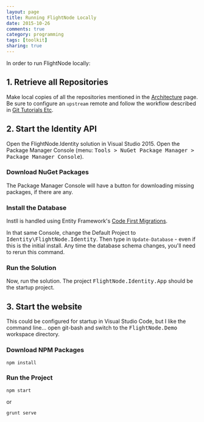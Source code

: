 ```yaml
---
layout: page
title: Running FlightNode Locally
date: 2015-10-26
comments: true
category: programming
tags: [toolkit]
sharing: true
---
```


In order to run FlightNode locally:

## 1. Retrieve all Repositories

Make local copies of all the repositories mentioned in the [Architecture](/coding/architecture)
page. Be sure to configure an `upstream` remote and follow the workflow
described in [Git Tutorials Etc](/archives/2015-24-git-tutorials-etc).

## 2. Start the Identity API

Open the FlightNode.Identity solution in Visual Studio 2015. Open the 
Package Manager Console (menu: <tt>Tools > NuGet Package Manager > Package
Manager Console</tt>). 

### Download NuGet Packages
The Package Manager Console will have a button for downloading missing
packages, if there are any.

### Install the Database

Instll is handled using Entity Framework's [Code First Migrations](https://msdn.microsoft.com/en-us/data/jj591621.aspx).

In that same Console, change the Default Project to <tt>Identity\FlightNode.Identity</tt>. 
Then type in `Update-Database` - even if this is the initial install. Any time
the database schema changes, you'll need to rerun this command.

### Run the Solution

Now, run the solution. The project <tt>FlightNode.Identity.App</tt> should be
the startup project.

## 3. Start the website

This could be configured for startup in Visual Studio Code, but I like the 
command line... open git-bash and switch to the <tt>FlightNode.Demo</tt>
workspace directory.

### Download NPM Packages

    npm install
	
### Run the Project

    npm start
	
or 
    
	grunt serve
	